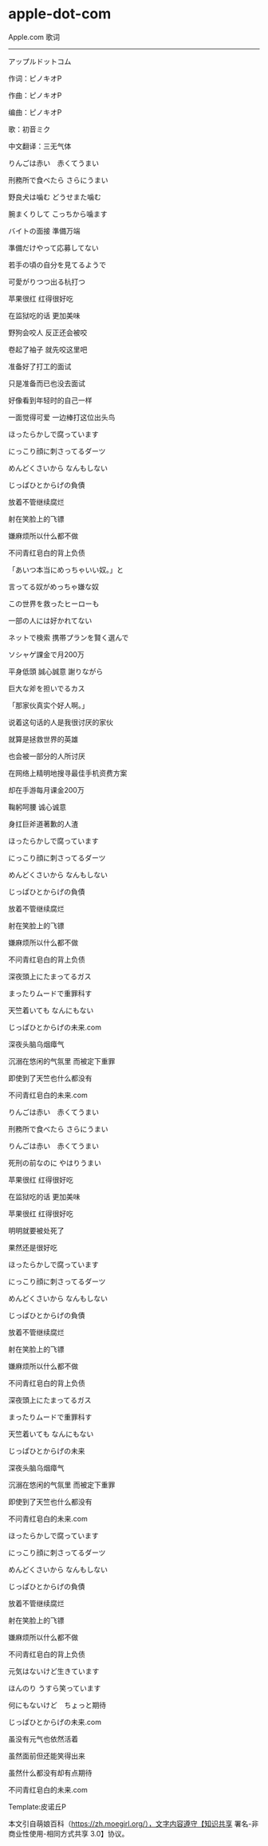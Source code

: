 # apple-dot-com
Apple.com 歌词

---


アップルドットコム

作词：ピノキオP

作曲：ピノキオP 

编曲：ピノキオP 

歌：初音ミク

中文翻译：三无气体



りんごは赤い　赤くてうまい 

刑務所で食べたら さらにうまい 

野良犬は噛む どうせまた噛む 

腕まくりして こっちから噛ます 

バイトの面接 準備万端 

準備だけやって応募してない 

若手の頃の自分を見てるようで 

可愛がりつつ出る杭打つ

苹果很红 红得很好吃

在监狱吃的话 更加美味

野狗会咬人 反正还会被咬

卷起了袖子 就先咬这里吧

准备好了打工的面试

只是准备而已也没去面试

好像看到年轻时的自己一样

一面觉得可爱 一边棒打这位出头鸟



ほったらかしで腐っています 

にっこり顔に刺さってるダーツ 

めんどくさいから なんもしない 

じっぱひとからげの負債

放着不管继续腐烂

射在笑脸上的飞镖

嫌麻烦所以什么都不做

不问青红皂白的背上负债



「あいつ本当にめっちゃいい奴。」と 

言ってる奴がめっちゃ嫌な奴 

この世界を救ったヒーローも 

一部の人には好かれてない 

ネットで検索 携帯プランを賢く選んで 

ソシャゲ課金で月200万 

平身低頭 誠心誠意 謝りながら 

巨大な斧を担いでるカス

「那家伙真实个好人啊。」 

说着这句话的人是我很讨厌的家伙

就算是拯救世界的英雄

也会被一部分的人所讨厌

在网络上精明地搜寻最佳手机资费方案

却在手游每月课金200万

鞠躬呵腰 诚心诚意

身扛巨斧道著歉的人渣



ほったらかしで腐っています 

にっこり顔に刺さってるダーツ 

めんどくさいから なんもしない 

じっぱひとからげの負債

放着不管继续腐烂

射在笑脸上的飞镖

嫌麻烦所以什么都不做

不问青红皂白的背上负债



深夜頭上にたまってるガス 

まったりムードで重罪科す 

天竺着いても なんにもない 

じっぱひとからげの未来.com

深夜头脑乌烟瘴气

沉溺在悠闲的气氛里 而被定下重罪

即使到了天竺也什么都没有

不问青红皂白的未来.com



りんごは赤い　赤くてうまい 

刑務所で食べたら さらにうまい 

りんごは赤い　赤くてうまい 

死刑の前なのに やはりうまい

苹果很红 红得很好吃

在监狱吃的话 更加美味

苹果很红 红得很好吃

明明就要被处死了

果然还是很好吃



ほったらかしで腐っています 

にっこり顔に刺さってるダーツ 

めんどくさいから なんもしない 

じっぱひとからげの負債

放着不管继续腐烂

射在笑脸上的飞镖

嫌麻烦所以什么都不做

不问青红皂白的背上负债




深夜頭上にたまってるガス 

まったりムードで重罪科す 

天竺着いても なんにもない

じっぱひとからげの未来

深夜头脑乌烟瘴气

沉溺在悠闲的气氛里 而被定下重罪

即使到了天竺也什么都没有

不问青红皂白的未来.com



ほったらかしで腐っています 

にっこり顔に刺さってるダーツ 

めんどくさいから なんもしない 

じっぱひとからげの負債

放着不管继续腐烂

射在笑脸上的飞镖

嫌麻烦所以什么都不做

不问青红皂白的背上负债



元気はないけど生きています 

ほんのり うすら笑っています 

何にもないけど　ちょっと期待 

じっぱひとからげの未来.com

虽没有元气也依然活着

虽然面前但还能笑得出来

虽然什么都没有却有点期待

不问青红皂白的未来.com



Template:皮诺丘P


本文引自萌娘百科（https://zh.moegirl.org/），文字内容遵守【知识共享 署名-非商业性使用-相同方式共享 3.0】协议。


